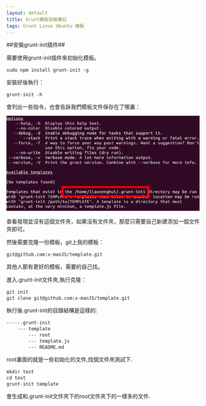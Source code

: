 ```yaml
---
layout: default
title: Grunt模板安裝筆記
tags: Grunt Linux Ubuntu 模板
---
```


##安裝grunt-init插件##

需要使用grunt-init插件來初始化模板。

    sudo npm install grunt-init -g

安裝好後執行：

    grunt-init -h
    
會列出一些指令，也會告訴我們模板文件保存在了哪裏：

![](/images/Grunt/1.png)

查看發現並沒有這個文件夾，如果沒有文件夾，那麼只需要自己新建添加一個文件夾即可。

然後需要克隆一份模板，git上我的模板：

    git@github.com:x-manJS/template.git
    
其他人那有更好的模板，需要的自己找。

進入.grunt-init文件夾,執行克隆：
    
    git init
    git clone git@github.com:x-manJS/template.git


執行後.grunt-init的目錄結構是這樣的:

    -----.grunt-init
        --- template
            --- root
            --- template.js
            --- README.md
            
 root裏面的就是一些初始化的文件,找個文件夾測試下.
 
    mkdir test
    cd test
    grunt-init template
    
    
會生成和.grunt-init文件夾下的root文件夾下的一樣多的文件.




    
